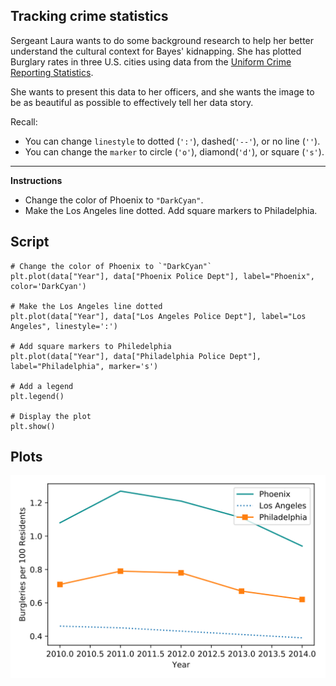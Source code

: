 ## Tracking crime statistics

Sergeant Laura wants to do some background research to help her better understand the cultural context for Bayes' kidnapping. She has plotted Burglary rates in three U.S. cities using data from the [Uniform Crime Reporting Statistics](https://www.ucrdatatool.gov/Search/Crime/Local/LocalCrimeLarge.cfm).

She wants to present this data to her officers, and she wants the image to be as beautiful as possible to effectively tell her data story.

Recall:
* You can change `linestyle` to dotted (`':'`), dashed(`'--'`), or no line (`''`).
* You can change the `marker` to circle (`'o'`), diamond(`'d'`), or square (`'s'`).

<hr>

**Instructions**
* Change the color of Phoenix to `"DarkCyan"`.
* Make the Los Angeles line dotted.
    Add square markers to Philadelphia.

## Script
```
# Change the color of Phoenix to `"DarkCyan"`
plt.plot(data["Year"], data["Phoenix Police Dept"], label="Phoenix", color='DarkCyan')

# Make the Los Angeles line dotted
plt.plot(data["Year"], data["Los Angeles Police Dept"], label="Los Angeles", linestyle=':')

# Add square markers to Philedelphia
plt.plot(data["Year"], data["Philadelphia Police Dept"], label="Philadelphia", marker='s')

# Add a legend
plt.legend()

# Display the plot
plt.show()
```

## Plots
![img](index.svg)